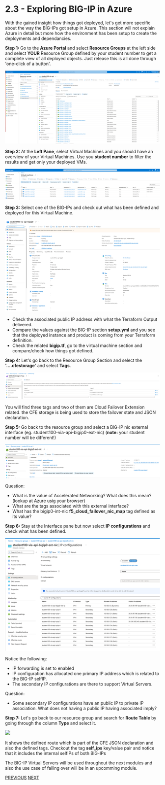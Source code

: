 # 2.3 - Exploring BIG-IP in Azure

With the gained insight how things got deployed, let's get more specific about the way the BIG-IPs got setup in Azure. This section will not explain Azure in detail but more how the environment has been setup to create the deployments and dependancies.

**Step 1:** Go to the **Azure Portal** and select **Resource Groups** at the left side and select **YOUR** Resource Group defined by your student number to get a complete view of all deployed objects. Just release this is all done through 'one-click of a button'.

![](../png/module2/task2_3_p1.png)

**Step 2:** At the **Left Pane**, select Virtual Machines and you should have an overview of your Virtual Machines. Use you **student number** to filter the results and get only your deployed VMs.

![](../png/module2/task2_3_p2.png)

**Step 3:** Select one of the BIG-IPs and check out what has been defined and deployed for this Virtual Machine.

![](../png/module2/task2_3_p3.png)

* Check the associated public IP address with what the Terraform Output delivered.
* Compare the values against the BIG-IP section **setup.yml** and you see that the deployed instance and product is coming from your Terraform definition.
* Check the related **bigip.tf**, go to the virtual machine section and compare/check how things got defined.

**Step 4:** Let's go back to the Resource Group Section and select the **'....cfestorage'** and select **Tags**.

![](../png/module2/task2_3_p4.png)

You will find three tags and two of them are Cloud Failover Extension related. the CFE storage is being used to store the failover state and JSON declaration.

**Step 5:** Go back to the resource group and select a BIG-IP nic external interface (eg. student100-via-api-bigip0-ext-nic) (**note:** your student number will be different!)

![](../png/module2/task2_3_p5.png)

Question:
* What is the value of Accelerated Networking? What does this mean? (lookup at Azure usig your browser)
* What are the tags associated with this external interface?
* What has the bigip0-int-nic **f5_cloud_failover_nic_map** tag defined as its value?

**Step 6:** Stay at the Interface pane but now select **IP configurations** and check what has been defined.

![](../png/module2/task2_3_p6.png)

Notice the following:
* IP forwarding is set to enabled
* IP configuration has allocated one primary IP address which is related to the BIG-IP selfIP.
* The secondary IP configurations are there to support Virtual Servers.

Question:
* Some secondary IP configurations have an public IP to private IP association. What does not having a public IP having associated imply?

**Step 7:** Let's go back to our resource group and search for **Route Table** by going through the column **Type** and select it.

![](../png/module2/task2_3_p7.png)

It shows the defined route which is part of the CFE JSON declaration and also the defined tags.
Checkout the tag **self_ips** key/value pair and notice that it includes the internal selfIPs of both BIG-IPs

The BIG-IP Virtual Servers will be used throughout the next modules and also the use case of failing over will be in an upcomming module.

[PREVIOUS](module_2/tas2_2.md)      [NEXT](module_3/module_3.md)
